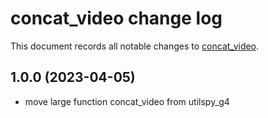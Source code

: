 # concat_video change log

This document records all notable changes to
[concat_video](https://github.com/Genzo4/concat_video).

## 1.0.0 (2023-04-05)

- move large function concat_video from utilspy_g4
